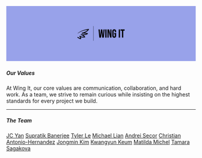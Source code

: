 <!-- Your team page should have the team name, brand, any values you think are important, and a roster of all the team members.  The roster should provide a brief overview of each member with a link to their personal Github page.  The team page can include humor or whatever culture makes sense to your team, but keep it reasonable as it may be shown to others.  -->

![logo](./branding/panorama-logo.jpeg)

##### Our Values

At Wing It, our core values are communication, collaboration, and hard work. As a team, we strive to remain curious while insisting on the highest standards for every project we build.

<hr>

##### The Team

[JC Yan](https://github.com/ahhorse1)
[Supratik Banerjee](https://github.com/awesomesup)
[Tyler Le](https://github.com/tyler-le)
[Michael Lian](https://github.com/michaelliann)
[Andrei Secor](https://github.com/andreijsecor)
[Christian Antonio-Hernandez](Link)
[Jongmin Kim](https://github.com/JongminKim292)
[Kwangyun Keum](https://github.com/Kwangyun)
[Matilda Michel](https://github.com/mhm1117)
[Tamara Sagakova](https://github.com/tamarasagakova)
